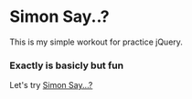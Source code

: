 # Simon Say..?
This is my simple workout for practice jQuery.

### Exactly is basicly but fun
Let's try [Simon Say...?](https://chenboy1350.github.io/Simon_say/)
